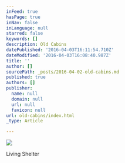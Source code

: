 ```yaml
---
inFeed: true
hasPage: true
inNav: false
inLanguage: null
starred: false
keywords: []
description: Old Cabins
datePublished: '2016-04-03T16:11:54.710Z'
dateModified: '2016-04-03T16:08:40.987Z'
title: ''
author: []
sourcePath: _posts/2016-04-02-old-cabins.md
published: true
authors: []
publisher:
  name: null
  domain: null
  url: null
  favicon: null
url: old-cabins/index.html
_type: Article

---
```

![](https://s3-us-west-2.amazonaws.com/the-grid-img/p/4c425be62a32d5fc4f5b48b6ec563c6c08d19b6b.jpg)

Living Shelter
